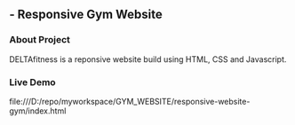 ##  - Responsive Gym Website


### About Project

DELTAfitness is a  reponsive website build using HTML, CSS and Javascript. 

### Live Demo
file:///D:/repo/myworkspace/GYM_WEBSITE/responsive-website-gym/index.html
